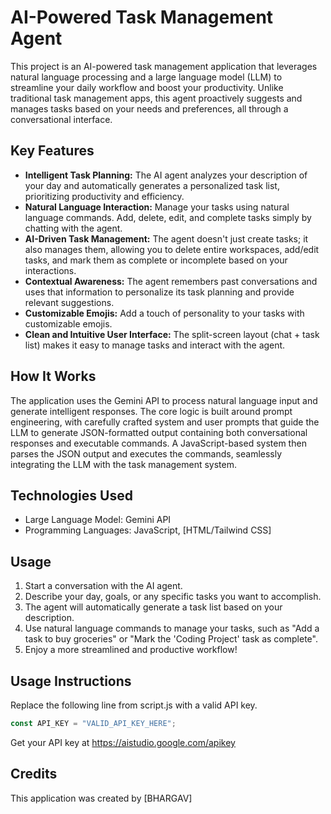 # AI-Powered Task Management Agent

This project is an AI-powered task management application that leverages natural language processing and a large language model (LLM) to streamline your daily workflow and boost your productivity. Unlike traditional task management apps, this agent proactively suggests and manages tasks based on your needs and preferences, all through a conversational interface.

## Key Features

*   **Intelligent Task Planning:** The AI agent analyzes your description of your day and automatically generates a personalized task list, prioritizing productivity and efficiency.
*   **Natural Language Interaction:** Manage your tasks using natural language commands. Add, delete, edit, and complete tasks simply by chatting with the agent.
*   **AI-Driven Task Management:** The agent doesn't just create tasks; it also manages them, allowing you to delete entire workspaces, add/edit tasks, and mark them as complete or incomplete based on your interactions.
*   **Contextual Awareness:** The agent remembers past conversations and uses that information to personalize its task planning and provide relevant suggestions.
*   **Customizable Emojis:** Add a touch of personality to your tasks with customizable emojis.
*   **Clean and Intuitive User Interface:** The split-screen layout (chat + task list) makes it easy to manage tasks and interact with the agent.

## How It Works

The application uses the Gemini API to process natural language input and generate intelligent responses. The core logic is built around prompt engineering, with carefully crafted system and user prompts that guide the LLM to generate JSON-formatted output containing both conversational responses and executable commands. A JavaScript-based system then parses the JSON output and executes the commands, seamlessly integrating the LLM with the task management system.

## Technologies Used

*   Large Language Model: Gemini API
*   Programming Languages: JavaScript, [HTML/Tailwind CSS]


## Usage

1.  Start a conversation with the AI agent.
2.  Describe your day, goals, or any specific tasks you want to accomplish.
3.  The agent will automatically generate a task list based on your description.
4.  Use natural language commands to manage your tasks, such as "Add a task to buy groceries" or "Mark the 'Coding Project' task as complete".
5.  Enjoy a more streamlined and productive workflow!

## Usage Instructions
 Replace the following line from script.js with a valid API key.
 ```Javascript
const API_KEY = "VALID_API_KEY_HERE";
```
Get your API key at https://aistudio.google.com/apikey

## Credits
This application was created by [BHARGAV]
